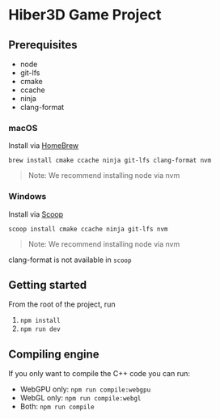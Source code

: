 # Hiber3D Game Project

## Prerequisites

- node
- git-lfs
- cmake
- ccache
- ninja
- clang-format

### macOS

Install via [HomeBrew](https://brew.sh/)

`brew install cmake ccache ninja git-lfs clang-format nvm`

> Note: We recommend installing node via nvm

### Windows

Install via [Scoop](https://scoop.sh/)

`scoop install cmake ccache ninja git-lfs nvm`

> Note: We recommend installing node via nvm

clang-format is not available in `scoop`

## Getting started

From the root of the project, run

1. `npm install`
1. `npm run dev`

## Compiling engine

If you only want to compile the C++ code you can run:

- WebGPU only: `npm run compile:webgpu`
- WebGL only: `npm run compile:webgl`
- Both: `npm run compile`
